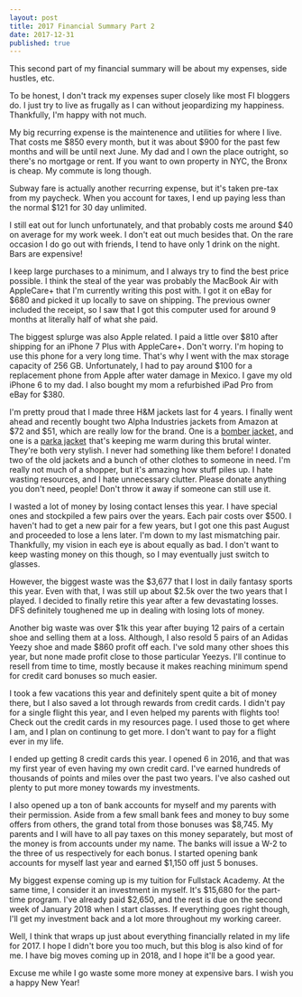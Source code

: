 ```yaml
---
layout: post
title: 2017 Financial Summary Part 2
date: 2017-12-31
published: true
---
```

This second part of my financial summary will be about my expenses, side hustles, etc.

To be honest, I don't track my expenses super closely like most FI bloggers do. I just try to live as frugally as I can without jeopardizing my happiness. Thankfully, I'm happy with not much.

My big recurring expense is the maintenence and utilities for where I live. That costs me $850 every month, but it was about $900 for the past few months and will be until next June. My dad and I own the place outright, so there's no mortgage or rent. If you want to own property in NYC, the Bronx is cheap. My commute is long though.

Subway fare is actually another recurring expense, but it's taken pre-tax from my paycheck. When you account for taxes, I end up paying less than the normal $121 for 30 day unlimited.

I still eat out for lunch unfortunately, and that probably costs me around $40 on average for my work week. I don't eat out much besides that. On the rare occasion I do go out with friends, I tend to have only 1 drink on the night. Bars are expensive!

I keep large purchases to a minimum, and I always try to find the best price possible. I think the steal of the year was probably the MacBook Air with AppleCare+ that I'm currently writing this post with. I got it on eBay for $680 and picked it up locally to save on shipping. The previous owner included the receipt, so I saw that I got this computer used for around 9 months at literally half of what she paid.

The biggest splurge was also Apple related. I paid a little over $810 after shipping for an iPhone 7 Plus with AppleCare+. Don't worry. I'm hoping to use this phone for a very long time. That's why I went with the max storage capacity of 256 GB. Unfortunately, I had to pay around $100 for a replacement phone from Apple after water damage in Mexico. I gave my old iPhone 6 to my dad. I also bought my mom a refurbished iPad Pro from eBay for $380.

I'm pretty proud that I made three H&M jackets last for 4 years. I finally went ahead and recently bought two Alpha Industries jackets from Amazon at $72 and $51, which are really low for the brand. One is a <a target="_blank" href="https://www.amazon.com/gp/product/B0119N7EA0/ref=as_li_tl?ie=UTF8&camp=1789&creative=9325&creativeASIN=B0119N7EA0&linkCode=as2&tag=marcopchen-20&linkId=014a5c6e40d754b7b80956ea0416ef18">bomber jacket</a><img src="//ir-na.amazon-adsystem.com/e/ir?t=marcopchen-20&l=am2&o=1&a=B0119N7EA0" width="1" height="1" border="0" alt="" style="border:none !important; margin:0px !important;" />, and one is a <a target="_blank" href="https://www.amazon.com/gp/product/B00DVGRHTW/ref=as_li_tl?ie=UTF8&camp=1789&creative=9325&creativeASIN=B00DVGRHTW&linkCode=as2&tag=marcopchen-20&linkId=9972c396d42950117523cadfbab659db">parka jacket</a><img src="//ir-na.amazon-adsystem.com/e/ir?t=marcopchen-20&l=am2&o=1&a=B00DVGRHTW" width="1" height="1" border="0" alt="" style="border:none !important; margin:0px !important;" /> that's keeping me warm during this brutal winter. They're both very stylish. I never had something like them before! I donated two of the old jackets and a bunch of other clothes to someone in need. I'm really not much of a shopper, but it's amazing how stuff piles up. I hate wasting resources, and I hate unnecessary clutter. Please donate anything you don't need, people! Don't throw it away if someone can still use it.

I wasted a lot of money by losing contact lenses this year. I have special ones and stockpiled a few pairs over the years. Each pair costs over $500. I haven't had to get a new pair for a few years, but I got one this past August and proceeded to lose a lens later. I'm down to my last mismatching pair. Thankfully, my vision in each eye is about equally as bad. I don't want to keep wasting money on this though, so I may eventually just switch to glasses.

However, the biggest waste was the $3,677 that I lost in daily fantasy sports this year. Even with that, I was still up about $2.5k over the two years that I played. I decided to finally retire this year after a few devastating losses. DFS definitely toughened me up in dealing with losing lots of money. 

Another big waste was over $1k this year after buying 12 pairs of a certain shoe and selling them at a loss. Although, I also resold 5 pairs of an Adidas Yeezy shoe and made $860 profit off each. I've sold many other shoes this year, but none made profit close to those particular Yeezys. I'll continue to resell from time to time, mostly because it makes reaching minimum spend for credit card bonuses so much easier.

I took a few vacations this year and definitely spent quite a bit of money there, but I also saved a lot through rewards from credit cards. I didn't pay for a single flight this year, and I even helped my parents with flights too! Check out the credit cards in my resources page. I used those to get where I am, and I plan on continung to get more. I don't want to pay for a flight ever in my life.

I ended up getting 8 credit cards this year. I opened 6 in 2016, and that was my first year of even having my own credit card. I've earned hundreds of thousands of points and miles over the past two years. I've also cashed out plenty to put more money towards my investments.

I also opened up a ton of bank accounts for myself and my parents with their permission. Aside from a few small bank fees and money to buy some offers from others, the grand total from those bonuses was $8,745. My parents and I will have to all pay taxes on this money separately, but most of the money is from accounts under my name. The banks will issue a W-2 to the three of us respectively for each bonus. I started opening bank accounts for myself last year and earned $1,150 off just 5 bonuses.

My biggest expense coming up is my tuition for Fullstack Academy. At the same time, I consider it an investment in myself. It's $15,680 for the part-time program. I've already paid $2,650, and the rest is due on the second week of January 2018 when I start classes. If everything goes right though, I'll get my investment back and a lot more throughout my working career.

Well, I think that wraps up just about everything financially related in my life for 2017. I hope I didn't bore you too much, but this blog is also kind of for me. I have big moves coming up in 2018, and I hope it'll be a good year.

Excuse me while I go waste some more money at expensive bars. I wish you a happy New Year!
